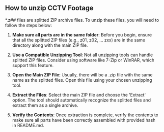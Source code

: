 ## How to unzip CCTV Footage
*.z## files are splitted ZIP archive files. To unzip these files, you will need to follow the steps below:

1. **Make sure all parts are in the same folder**: Before you begin, ensure that all the splitted ZIP files (e.g., z01, z02, ... zxx) are in the same directory along with the main ZIP file.

2. **Use a Compatible Unzipping Tool**: Not all unzipping tools can handle splitted ZIP files. Consider using software like 7-Zip or WinRAR, which support this feature.

3. **Open the Main ZIP File**: Usually, there will be a .zip file with the same name as the splitted files. Open this file using your chosen unzipping tool.

4. **Extract the Files**: Select the main ZIP file and choose the 'Extract' option. The tool should automatically recognize the splitted files and extract them as a single archive.

5. **Verify the Contents**: Once extraction is complete, verify the contents to make sure all parts have been correctly assembled with provided hash in README.md.

